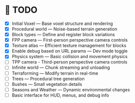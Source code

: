 # 📝 TODO

- [x] Initial Voxel — Base voxel structure and rendering
- [x] Procedural world — Noise-based terrain generation
- [x] Block types — Define and register block variations
- [x] FPP camera — First-person perspective camera controls
- [x] Texture atlas — Efficient texture management for blocks
- [x] Enable debug based on URL params — Dev mode toggle
- [x] Physics system — Basic collision and movement physics
- [ ] TPP camera - Third-person perspective camera controls
- [ ] Infinite world — Chunk streaming and unloading
- [ ] Terraforming — Modify terrain in real-time
- [ ] Trees — Procedural tree generation
- [ ] Bushes — Small vegetation details
- [ ] Seasons and Weather — Dynamic environmental changes
- [ ] Basic interface for HUD, menus, and debug info
